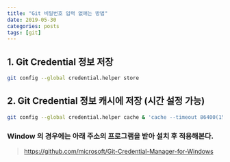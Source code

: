 ```yaml
---
title: "Git 비밀번호 입력 없애는 방법"
date: 2019-05-30
categories: posts
tags: [git] 
---
```

## 1. Git Credential 정보 저장 
```bash
git config --global credential.helper store
```
## 2. Git Credential 정보 캐시에 저장 (시간 설정 가능)
```bash
git config --global credential.helper cache & 'cache --timeout 86400(1일)'
```
### Window 의 경우에는 아래 주소의 프로그램을 받아 설치 후 적용해본다.
> <https://github.com/microsoft/Git-Credential-Manager-for-Windows>